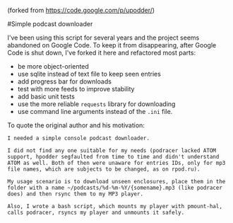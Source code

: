 (forked from https://code.google.com/p/upodder/)

#Simple podcast downloader

I've been using this script for several years and the project seems abandoned on Google Code. To keep it from disappearing, after Google Code is shut down, I've forked it here and refactored most parts:

- be more object-oriented
- use sqlite instead of text file to keep seen entries
- add progress bar for downloads
- test with more feeds to improve stability
- add basic unit tests
- use the more reliable `requests` library for downloading
- use command line arguments instead of the `.ini` file.


To quote the original author and his motivation:
```
I needed a simple console podcast downloader.

I did not find any one suitable for my needs (podracer lacked ATOM support, hpodder segfaulted from time to time and didn't understand ATOM as well. Both of then were unaware for entries IDs, only for mp3 file names, which are subjects to be changed, as on rpod.ru).

My usage scenario is to download unseen enclosures, place them in the folder with a name ~/podcasts/%d-%m-%Y/{somename}.mp3 (like podracer does) and then rsync them to my MP3 player.

Also, I wrote a bash script, which mounts my player with pmount-hal, calls podracer, rsyncs my player and unmounts it safely.
```
